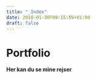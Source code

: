```yaml
---
title: "_Index"
date: 2018-01-30T09:15:59+01:00
draft: false
---
```

# Portfolio

__Her kan du se mine rejser__
